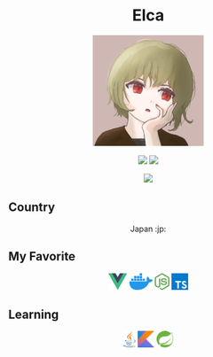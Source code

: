 <h1 align="center">
  Elca
</h1>

<p align="center">
  <img src="img/icon-ver3.png" height="200px">
</p>

<p align="center">
  <img src="https://github-readme-stats.vercel.app/api?username=elca-hub&count_private=true&show_icons=true" height="150px">
  <img src="https://github-readme-stats.vercel.app/api/top-langs/?username=elca-hub&layout=compact" height="150px">
</p>

<p align="center">
  <img src="https://github-profile-summary-cards.vercel.app/api/cards/profile-details?username=elca-hub" height="200px">
</p>

## Country

<p align="center">
  Japan :jp:
</p>

## My Favorite

<p align="center">
  <img src="img/vue.svg" height="30px" />
  <img src="img/docker-icon.svg" height="30px" />
  <img src="img/nodejs-icon.svg" height="30px" />
  <img src="img/typescript-icon.svg" height="30px" />
</p>

## Learning

<p align="center">
  <img src="img/java.svg" height="30px" />
  <img src="img/kotlin.svg" height="30px" />
  <img src="img/spring-icon.svg" height="30px" />
</p>
